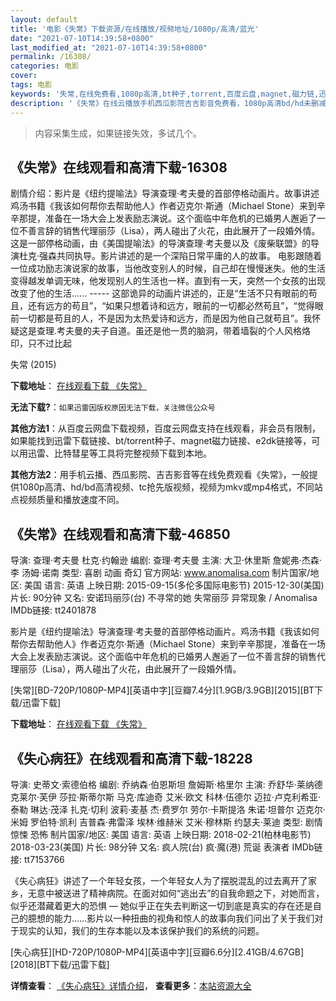 ```yaml
---
layout: default
title: '电影《失常》下载资源/在线播放/视频地址/1080p/高清/蓝光'
date: "2021-07-10T14:39:58+0800"
last_modified_at: "2021-07-10T14:39:58+0800"
permalink: /16308/
categories: 电影
cover:
tags: 电影
keywords: '失常,在线免费看,1080p高清,bt种子,torrent,百度云盘,magnet,磁力链,迅雷下载资源'
description: '《失常》在线云播放手机西瓜影院吉吉影音免费看，1080p高清bd/hd未删减完整版和tc抢先枪版，mkv/mp4格式，附带bt/torrent种子、magnet/磁力链、百度云盘、网盘资源迅雷下载链接'
---
```


>内容采集生成，如果链接失效，多试几个。


## 《失常》在线观看和高清下载-16308

剧情介绍：影片是《纽约提喻法》导演查理·考夫曼的首部停格动画片。故事讲述鸡汤书籍《我该如何帮你去帮助他人》作者迈克尔·斯通（Michael Stone）来到辛辛那提，准备在一场大会上发表励志演说。这个面临中年危机的已婚男人邂逅了一位不善言辞的销售代理丽莎（Lisa），两人碰出了火花，由此展开了一段婚外情。   这是一部停格动画，由《美国提喻法》的导演查理·考夫曼以及《废柴联盟》的导演杜克·强森共同执导。影片讲述的是一个深陷日常平庸的人的故事。   电影跟随着一位成功励志演说家的故事，当他改变别人的时候，自己却在慢慢迷失。他的生活变得越发单调无味，他发现别人的生活也一样。直到有一天，突然一个女孩的出现改变了他的生活...... ----- 这部诡异的动画片讲述的，正是“生活不只有眼前的苟且，还有远方的苟且”，“如果只想着诗和远方，眼前的一切都必然苟且”，“觉得眼前一切都是苟且的人，不是因为太热爱诗和远方，而是因为他自己就苟且”。我怀疑这是查理.考夫曼的夫子自道。虽还是他一贯的脑洞，带着墙裂的个人风格烙印，只不过比起


失常 (2015)

**下载地址**： [在线观看下载 《失常》](https://www.btbtdy.me/btdy/dy2467.html) 


**无法下载?**：`如果迅雷因版权原因无法下载，关注微信公众号 `

**其他方法1**：从百度云网盘下载视频，百度云网盘支持在线观看，非会员有限制，如果能找到迅雷下载链接、bt/torrent种子、magnet磁力链接、e2dk链接等，可以用迅雷、比特彗星等工具将完整视频下载到本地。

**其他方法2**：用手机云播、西瓜影院、吉吉影音等在线免费观看《失常》，一般提供1080p高清、hd/bd高清视频、tc抢先版视频，视频为mkv或mp4格式，不同站点视频质量和播放速度不同。


## 《失常》在线观看和高清下载-46850

导演: 查理·考夫曼 杜克·约翰逊 编剧: 查理·考夫曼 主演: 大卫·休里斯 詹妮弗·杰森·李 汤姆·诺南 类型: 喜剧 动画 奇幻 官方网站: www.anomalisa.com 制片国家/地区: 美国 语言: 英语 上映日期: 2015-09-15(多伦多国际电影节) 2015-12-30(美国) 片长: 90分钟 又名: 安诺玛丽莎(台) 不寻常的她 失常丽莎 异常现象 / Anomalisa IMDb链接: tt2401878

影片是《纽约提喻法》导演查理·考夫曼的首部停格动画片。鸡汤书籍《我该如何帮你去帮助他人》作者迈克尔·斯通（Michael Stone）来到辛辛那提，准备在一场大会上发表励志演说。这个面临中年危机的已婚男人邂逅了一位不善言辞的销售代理丽莎（Lisa），两人碰出了火花，由此展开了一段婚外情。


[失常][BD-720P/1080P-MP4][英语中字][豆瓣7.4分][1.9GB/3.9GB][2015][BT下载/迅雷下载]

**下载地址**： [在线观看下载 《失常》](https://www.btdx8.com/torrent/anomalisa_2015.html) 


## 《失心病狂》在线观看和高清下载-18228

导演: 史蒂文·索德伯格 编剧: 乔纳森·伯恩斯坦 詹姆斯·格里尔 主演: 乔舒华·莱纳德 克莱尔·芙伊 莎拉·斯蒂尔斯 马克·库迪奇 艾米·欧文 科林·伍德尔 迈拉·卢克利希亚·泰勒 琳达·茂泽 扎克·切利 波莉·麦基 杰·费罗尔 劳尔·卡斯提洛 朱诺·坦普尔 迈克尔·米姆 罗伯特·凯利 吉普森·弗雷泽 埃林·维赫米 艾米·穆林斯 约瑟夫·莱迪 类型: 剧情 惊悚 恐怖 制片国家/地区: 美国 语言: 英语 上映日期: 2018-02-21(柏林电影节) 2018-03-23(美国) 片长: 98分钟 又名: 疯人院(台) 疯·魔(港) 荒诞 表演者 IMDb链接: tt7153766

《失心病狂》讲述了一个年轻女孩，一个年轻女人为了摆脱混乱的过去离开了家乡，无意中被送进了精神病院。在面对如何“逃出去”的自我命题之下，对她而言，似乎还潜藏着更大的恐惧 — 她似乎正在失去判断这一切到底是真实的存在还是自己的臆想的能力……影片以一种扭曲的视角和惊人的故事向我们问出了关于我们对于现实的认知，我们的生存本能以及本该保护我们的系统的问题。


[失心病狂][HD-720P/1080P-MP4][英语中字][豆瓣6.6分][2.41GB/4.67GB][2018][BT下载/迅雷下载]

**详情查看**： [《失心病狂》详情介绍](/movie/18228/)， **查看更多**：[本站资源大全](/movie/t/all/)

